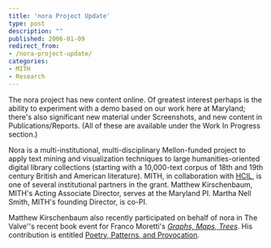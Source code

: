 ```yaml
---
title: 'nora Project Update'
type: post
description: ""
published: 2006-01-09
redirect_from: 
- /nora-project-update/
categories:
- MITH
- Research
---
```

The nora project has new content online. Of greatest interest perhaps is the ability to experiment with a demo based on our work here at Maryland; there's also significant new material under Screenshots, and new content in Publications/Reports. (All of these are available under the Work In Progress section.)

Nora is a multi-institutional, multi-disciplinary Mellon-funded project to apply text mining and visualization techniques to large humanities-oriented digital library collections (starting with a 10,000-text corpus of 18th and 19th century British and American literature). MITH, in collaboration with [HCIL](http://www.cs.umd.edu/hcil), is one of several institutional partners in the grant. Matthew Kirschenbaum, MITH's Acting Associate Director, serves at the Maryland PI. Martha Nell Smith, MITH's founding Director, is co-PI.

Matthew Kirschenbaum also recently participated on behalf of nora in The Valve''s recent book event for Franco Moretti's [_Graphs, Maps, Trees_](http://www.thevalve.org/go/valve/archive_asc/C48). His contribution is entitled [Poetry, Patterns, and Provocation](http://www.thevalve.org/go/valve/article/poetry_patterns_and_provocation_the_nora_project/).
